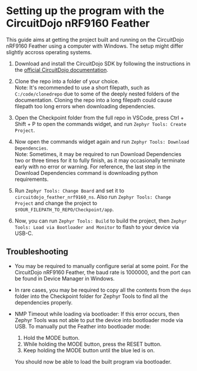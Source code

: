 # Setting up the program with the CircuitDojo nRF9160 Feather

This guide aims at getting the project built and running on the CircuitDojo nRF9160 Feather using a computer with Windows. The setup might differ slightly accross operating systems.

1. Download and install the CircuitDojo SDK by following the instructions in the [official CircuitDojo documentation](https://docs.circuitdojo.com/nrf9160-getting-started.html).

2. Clone the repo into a folder of your choice.<br/>
Note: It's recommended to use a short filepath, such as `C:/code/clonedrepo` due to some of the deeply nested folders of the documentation. Cloning the repo into a long filepath could cause filepath too long errors when downloading dependencies.

3. Open the Checkpoint folder from the full repo in VSCode, press Ctrl + Shift + P to open the commands widget, and run `Zephyr Tools: Create Project`.

4. Now open the commands widget again and run `Zephyr Tools: Download Dependencies`.<br/>
Note: Sometimes, it may be required to run Download Dependencies two or three times for it to fully finish, as it may occasionally terminate early with no error or warning. For reference, the last step in the Download Dependencies command is downloading python requirements.

5. Run `Zephyr Tools: Change Board` and set it to `circuitdojo_feather_nrf9160_ns`. Also run `Zephyr Tools: Change Project` and change the project to `$YOUR_FILEPATH_TO_REPO/Checkpoint/app`.

6. Now, you can run `Zephyr Tools: Build` to build the project, then `Zephyr Tools: Load via Bootloader and Monitor` to flash to your device via USB-C.

## Troubleshooting
* You may be required to manually configure serial at some point. For the CircuitDojo nRF9160 Feather, the baud rate is 1000000, and the port can be found in Device Manager in Windows.

* In rare cases, you may be required to copy all the contents from the `deps` folder into the Checkpoint folder for Zephyr Tools to find all the dependencies properly.

* NMP Timeout while loading via bootloader: If this error occurs, then Zephyr Tools was not able to put the device into bootloader mode via USB. To manually put the Feather into bootloader mode:
  1. Hold the MODE button.
  2. While holding the MODE button, press the RESET button.
  3. Keep holding the MODE button until the blue led is on.

  You should now be able to load the built program via bootloader.